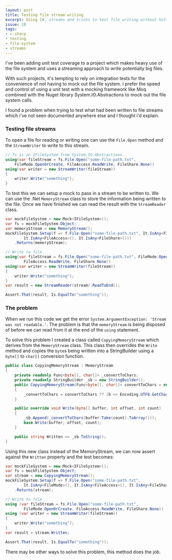 ```yaml
---
layout: post
title: Testing file stream writing
excerpt: Using C#, streams and tricks to test file writing without hitting the disk.
issue: 18
tags: 
- c-sharp
- testing
- file-system
- streams
---
```


I've been adding unit test coverage to a project which makes heavy use of the file system and uses a streaming approach to write potentially big files. 

With such projects, it's tempting to rely on integration tests for the convenience of not having to mock out the file system. I prefer the speed and control of using a unit test with a mocking framework like Moq combined with the Nuget library System.IO.Abstractions to mock out the file system calls.

I found a problem when trying to test what had been written to file streams which i've not seen documented anywhere else and I thought i'd explain.

### Testing file streams ###

To open a file for reading or writing one can use the `File.Open` method and the `StreamWriter` to write to this stream.

``` csharp
// fs is an IFileSystem from System.IO.Abstractions
using(var fileStream = fs.File.Open("some-file-path.txt", 
    FileMode.OpenOrCreate, FileAccess.ReadWrite, FileShare.None))
using(var writer = new StreamWriter(fileStream))
{
    writer.Write("something");
}
```

To test this we can setup a mock to pass in a stream to be written to. We can use the .Net `MemoryStream` class to store the information being written to the file. Once we have finished we can read the result with the `StreamReader` class.

``` csharp
var mockFileSystem = new Mock<IFileSystem>();
var fs = mockFileSystem.Object;
var memoryStream = new MemoryStream();
mockFileSystem.Setup(f => f.File.Open("some-file-path.txt", It.IsAny<FileMode>(), 
        It.IsAny<FileAccess>(), It.IsAny<FileShare>()))
    .Returns(memoryStream);

// Write to file
using(var fileStream = fs.File.Open("some-file-path.txt", FileMode.OpenOrCreate, 
        FileAccess.ReadWrite, FileShare.None))
using(var writer = new StreamWriter(fileStream))
{
    writer.Write("something");
}
var result = new StreamReader(stream).ReadToEnd();

Assert.That(result, Is.EqualTo("something"));
```

### The problem ###

When we run this code we get the error `System.ArgumentException: 'Stream was not readable.'`.
The problem is that the `memoryStream` is being disposed of before we can read from it at the end of the `using` statement.

To solve this problem I created a class called `CopyingMemoryStream` which derives from the `MemoryStream` class. This class then overrides the `Write` method and copies the `byte`s being written into a StringBuilder using a `byte[]` to `char[]` conversion function.

``` csharp
public class CopyingMemoryStream : MemoryStream
{
    private readonly Func<byte[], char[]> _convertToChars;
    private readonly StringBuilder _sb = new StringBuilder();
    public CopyingMemoryStream(Func<byte[], char[]> convertToChars = null)
    {
        _convertToChars = convertToChars ?? (b => Encoding.UTF8.GetChars(b));
    }

    public override void Write(byte[] buffer, int offset, int count)
    {
        _sb.Append(_convertToChars(buffer.Take(count).ToArray()));
        base.Write(buffer, offset, count);
    }

    public string Written => _sb.ToString();
}
```

Using this new class instead of the MemoryStream, we can now assert against the `Written` property and the test becomes:

``` csharp
var mockFileSystem = new Mock<IFileSystem>();
var fs = mockFileSystem.Object;
var stream = new CopyingMemoryStream();
mockFileSystem.Setup(f => f.File.Open("some-file-path.txt", 
        It.IsAny<FileMode>(), It.IsAny<FileAccess>(), It.IsAny<FileShare>()))
    .Returns(stream);

// Write to file
using (var fileStream = fs.File.Open("some-file-path.txt", 
        FileMode.OpenOrCreate, FileAccess.ReadWrite, FileShare.None))
using (var writer = new StreamWriter(fileStream))
{
    writer.Write("something");
}
var result = stream.Written;

Assert.That(result, Is.EqualTo("something"));
```

There may be other ways to solve this problem, this method does the job.